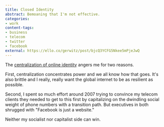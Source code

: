 ```yaml
---
title: Closed Identity
abstract: Bemoaning that I'm not effective.
categories:
- work
content-tags:
- business
- telecom
- twitter
- facebook
external: https://ello.co/gerwitz/post/bjcQ3YCFG5Nkee5mPjeJwQ
---
```


The [centralization of online identity](http://qz.com/271286/how-facebook-and-google-are-taking-over-your-online-identity/) angers me for two reasons.

First, centralization concentrates power and we all know how that goes. It's also brittle and I really, really want the global internet to be as resilient as possible.

Second, I spent so much effort around 2007 trying to convince my telecom clients they needed to get to this first by capitalizing on the dwindling social weight of phone numbers with a transition path. But executives in both shrugged with "Facebook is just a website."

Neither my socialist nor capitalist side can win.
